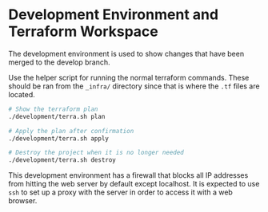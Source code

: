 # Development Environment and Terraform Workspace

The development environment is used to show changes that have been merged to the
develop branch.

Use the helper script for running the normal terraform commands. These should
be ran from the `_infra/` directory since that is where the `.tf` files are
located.

```bash
# Show the terraform plan
./development/terra.sh plan

# Apply the plan after confirmation
./development/terra.sh apply
```

```bash
# Destroy the project when it is no longer needed
./development/terra.sh destroy
```

This development environment has a firewall that blocks all IP addresses from
hitting the web server by default except localhost. It is expected to use `ssh`
to set up a proxy with the server in order to access it with a web browser.
